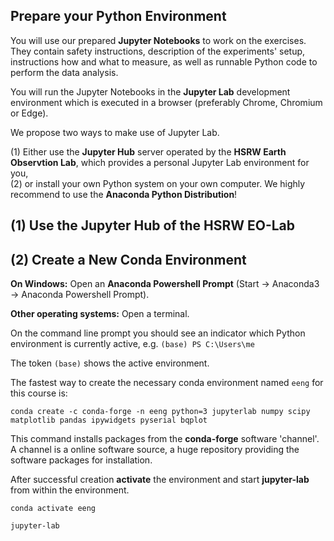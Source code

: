 ## Prepare your Python Environment

You will use our prepared **Jupyter Notebooks** to work on the exercises. They contain safety instructions, description of the experiments' setup, instructions how and what to measure, as well as runnable Python code to perform the data analysis.

You will run the Jupyter Notebooks in the **Jupyter Lab** development environment which is executed in a browser (preferably Chrome, Chromium or Edge).

We propose two ways to make use of Jupyter Lab. 

(1) Either use the **Jupyter Hub** server operated by the **HSRW Earth Observtion Lab**, which provides a personal Jupyter Lab environment for you, <br>
(2) or install your own Python system on your own computer. We highly recommend to use the **Anaconda Python Distribution**!

## (1) Use the Jupyter Hub of the HSRW EO-Lab

## (2) Create a New Conda Environment

**On Windows:** Open an **Anaconda Powershell Prompt** (Start -> Anaconda3 -> Anaconda Powershell Prompt). 

**Other operating systems:** Open a terminal. 

On the command line prompt you should see an indicator which Python environment is currently active, e.g. `(base) PS C:\Users\me`

The token `(base)` shows the active environment.

The fastest way to create the necessary conda environment named `eeng` for this course is:

```
conda create -c conda-forge -n eeng python=3 jupyterlab numpy scipy matplotlib pandas ipywidgets pyserial bqplot
```

This command installs packages from the **conda-forge** software 'channel'. A channel is a online software source, a huge repository providing the software packages for installation.

After successful creation **activate** the environment and start **jupyter-lab** from within the environment.

```
conda activate eeng

jupyter-lab
```